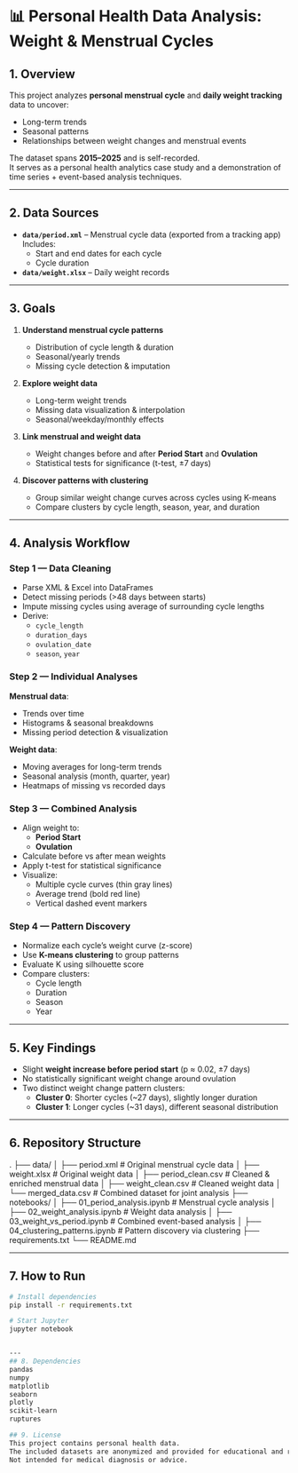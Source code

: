 # 📊 Personal Health Data Analysis: Weight & Menstrual Cycles

## 1. Overview
This project analyzes **personal menstrual cycle** and **daily weight tracking** data to uncover:
- Long-term trends
- Seasonal patterns
- Relationships between weight changes and menstrual events

The dataset spans **2015–2025** and is self-recorded.  
It serves as a personal health analytics case study and a demonstration of time series + event-based analysis techniques.

---

## 2. Data Sources
- **`data/period.xml`** – Menstrual cycle data (exported from a tracking app)  
  Includes:
  - Start and end dates for each cycle
  - Cycle duration
- **`data/weight.xlsx`** – Daily weight records

---

## 3. Goals
1. **Understand menstrual cycle patterns**  
   - Distribution of cycle length & duration  
   - Seasonal/yearly trends  
   - Missing cycle detection & imputation  

2. **Explore weight data**  
   - Long-term weight trends  
   - Missing data visualization & interpolation  
   - Seasonal/weekday/monthly effects  

3. **Link menstrual and weight data**  
   - Weight changes before and after **Period Start** and **Ovulation**  
   - Statistical tests for significance (t-test, ±7 days)  

4. **Discover patterns with clustering**  
   - Group similar weight change curves across cycles using K-means  
   - Compare clusters by cycle length, season, year, and duration  

---

## 4. Analysis Workflow
### Step 1 — Data Cleaning
- Parse XML & Excel into DataFrames
- Detect missing periods (>48 days between starts)
- Impute missing cycles using average of surrounding cycle lengths
- Derive:
  - `cycle_length`
  - `duration_days`
  - `ovulation_date`
  - `season`, `year`

### Step 2 — Individual Analyses
**Menstrual data**:
- Trends over time  
- Histograms & seasonal breakdowns  
- Missing period detection & visualization  

**Weight data**:
- Moving averages for long-term trends  
- Seasonal analysis (month, quarter, year)  
- Heatmaps of missing vs recorded days  

### Step 3 — Combined Analysis
- Align weight to:
  - **Period Start**
  - **Ovulation**
- Calculate before vs after mean weights  
- Apply t-test for statistical significance  
- Visualize:
  - Multiple cycle curves (thin gray lines)
  - Average trend (bold red line)
  - Vertical dashed event markers

### Step 4 — Pattern Discovery
- Normalize each cycle’s weight curve (z-score)
- Use **K-means clustering** to group patterns
- Evaluate K using silhouette score
- Compare clusters:
  - Cycle length
  - Duration
  - Season
  - Year

---

## 5. Key Findings
- Slight **weight increase before period start** (p ≈ 0.02, ±7 days)
- No statistically significant weight change around ovulation
- Two distinct weight change pattern clusters:
  - **Cluster 0**: Shorter cycles (~27 days), slightly longer duration  
  - **Cluster 1**: Longer cycles (~31 days), different seasonal distribution

---

## 6. Repository Structure
.
├── data/
│ ├── period.xml # Original menstrual cycle data
│ ├── weight.xlsx # Original weight data
│ ├── period_clean.csv # Cleaned & enriched menstrual data
│ ├── weight_clean.csv # Cleaned weight data
│ └── merged_data.csv # Combined dataset for joint analysis
├── notebooks/
│ ├── 01_period_analysis.ipynb # Menstrual cycle analysis
│ ├── 02_weight_analysis.ipynb # Weight data analysis
│ ├── 03_weight_vs_period.ipynb # Combined event-based analysis
│ ├── 04_clustering_patterns.ipynb # Pattern discovery via clustering
├── requirements.txt
└── README.md



---

## 7. How to Run
```bash
# Install dependencies
pip install -r requirements.txt

# Start Jupyter
jupyter notebook


---
## 8. Dependencies
pandas
numpy
matplotlib
seaborn
plotly
scikit-learn
ruptures

## 9. License
This project contains personal health data.
The included datasets are anonymized and provided for educational and research purposes only.
Not intended for medical diagnosis or advice.
